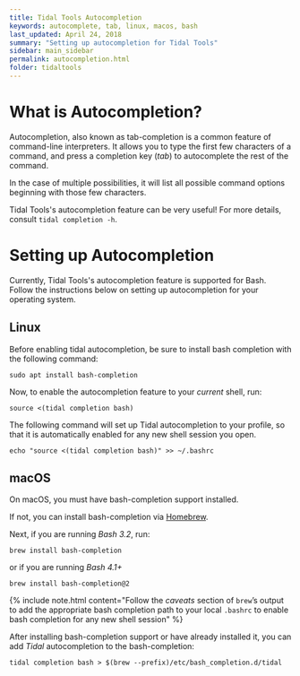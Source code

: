 ```yaml
---
title: Tidal Tools Autocompletion
keywords: autocomplete, tab, linux, macos, bash
last_updated: April 24, 2018
summary: "Setting up autocompletion for Tidal Tools"
sidebar: main_sidebar
permalink: autocompletion.html
folder: tidaltools
---
```


# What is Autocompletion?
Autocompletion, also known as tab-completion is a common feature of command-line interpreters.
It allows you to type the first few characters of a command, and press a completion key (_tab_) to
autocomplete the rest of the command.

In the case of multiple possibilities, it will list all possible command options beginning with those few characters.

Tidal Tools's autocompletion feature can be very useful! For more details, consult `tidal completion -h`.

# Setting up Autocompletion

Currently, Tidal Tools's autocompletion feature is supported for Bash.
Follow the instructions below on setting up autocompletion for your operating system.

## Linux

Before enabling tidal autocompletion, be sure to install bash completion with the following command:

```
sudo apt install bash-completion
```

Now, to enable the autocompletion feature to your *current* shell, run:
```
source <(tidal completion bash)
```

The following command will set up Tidal autocompletion to your profile, so that it is automatically enabled for any new shell session you open.
```
echo "source <(tidal completion bash)" >> ~/.bashrc
```

## macOS

On macOS, you must have bash-completion support installed.

If not, you can install bash-completion via [Homebrew](https://brew.sh/).


Next, if you are running *Bash 3.2*, run:
```
brew install bash-completion

```
or if you are running *Bash 4.1+*
```
brew install bash-completion@2

```

{% include note.html content="Follow the *caveats* section of `brew`’s output to add the appropriate bash completion path to your local `.bashrc` to enable bash completion for any new shell session" %}

After installing bash-completion support or have already installed it, you can add *Tidal* autocompletion to the bash-completion:

`tidal completion bash > $(brew --prefix)/etc/bash_completion.d/tidal`
